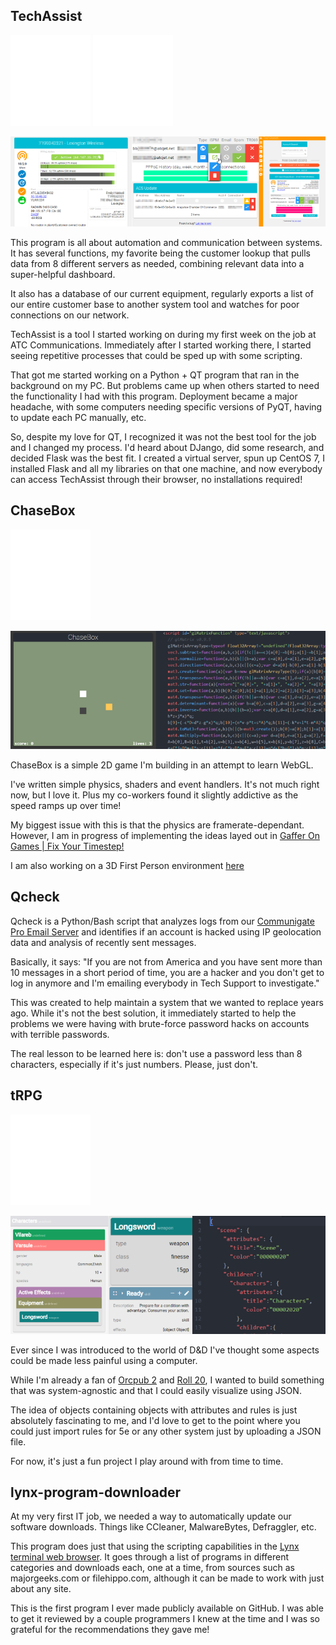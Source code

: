 
## TechAssist

[](https://youtu.be/lA1jKo--nU8)
![](img/flask.svg)
![](img/mysql.svg)

![atcjet.net](img/techassist.png)

This program is all about automation and communication between systems. It has several functions, my favorite being the customer lookup that pulls data from 8 different servers as needed, combining relevant data into a super-helpful dashboard.

It also has a database of our current equipment, regularly exports a list of our entire customer base to another system tool and watches for poor connections on our network.

TechAssist is a tool I started working on during my first week on the job at ATC Communications. Immediately after I started working there, I started seeing repetitive processes that could be sped up with some scripting.

That got me started working on a Python + QT program that ran in the background on my PC. But problems came up when others started to need the functionality I had with this program. Deployment became a major headache, with some computers needing specific versions of PyQT, having to update each PC manually, etc.

So, despite my love for QT, I recognized it was not the best tool for the job and I changed my process. I'd heard about DJango, did some research, and decided Flask was the best fit. I created a virtual server, spun up CentOS 7, I installed Flask and all my libraries on that one machine, and now everybody can access TechAssist through their browser, no installations required!

[](https://web.archive.org/web/20200501012002/https://atcjet.net/)

[](img/ChaseBox.html)

## ChaseBox

![](img/webgl.svg)

![ChaseBox](img/chasebox.png)

ChaseBox is a simple 2D game I'm building in an attempt to learn WebGL.

I've written simple physics, shaders and event handlers. It's not much right now, but I love it. Plus my co-workers found it slightly addictive as the speed ramps up over time!

My biggest issue with this is that the physics are framerate-dependant. However, I am in progress of implementing the ideas layed out in [Gaffer On Games | Fix Your Timestep!](https://web.archive.org/web/20190403012130/https://gafferongames.com/post/fix_your_timestep/)

I am also working on a 3D First Person environment
[here](img/3D.html)

## Qcheck

Qcheck is a Python/Bash script that analyzes logs from our [Communigate Pro Email Server](https://www.communigate.com/) and identifies if an account is hacked using IP geolocation data and analysis of recently sent messages.

Basically, it says: "If you are not from America and you have sent more than 10 messages in a short period of time, you are a hacker and you don't get to log in anymore and I'm emailing everybody in Tech Support to investigate."

This was created to help maintain a system that we wanted to replace years ago. While it's not the best solution, it immediately started to help the problems we were having with brute-force password hacks on accounts with terrible passwords.

The real lesson to be learned here is: don't use a password less than 8 characters, especially if it's just numbers. Please, just don't.

[](https://gitlab.com/spideyclick/tabletop-rpg-creator/)

## tRPG

![](img/flask.svg)

![Tabletop RPG Runner](img/trpg.png)

Ever since I was introduced to the world of D&D I've thought some aspects could be made less painful using a computer.

While I'm already a fan of [Orcpub 2](https://orcpub2.com/) and [Roll 20](https://roll20.net/), I wanted to build something that was system-agnostic and that I could easily visualize using JSON.

The idea of objects containing objects with attributes and rules is just absolutely fascinating to me, and I'd love to get to the point where you could just import rules for 5e or any other system just by uploading a JSON file.

For now, it's just a fun project I play around with from time to time.

[](https://github.com/spideyclick/Lynx-Program-Downloader)


## lynx-program-downloader

At my very first IT job, we needed a way to automatically update our software downloads. Things like CCleaner, MalwareBytes, Defraggler, etc.

This program does just that using the scripting capabilities in the
[Lynx terminal web browser](http://lynx.browser.org/).
It goes through a list of programs in different categories and downloads
each, one at a time, from sources such as majorgeeks.com or
filehippo.com, although it can be made to work with just about any site.

This is the first program I ever made publicly available on GitHub. I was able to get it reviewed by a couple programmers I knew at the time and I was so grateful for the recommendations they gave me!

